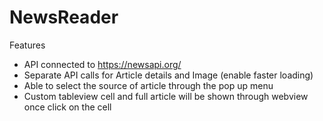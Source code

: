 # NewsReader

Features
- API connected to https://newsapi.org/
- Separate API calls for Article details and Image (enable faster loading)
- Able to select the source of article through the pop up menu
- Custom tableview cell and full article will be shown through webview once click on the cell
